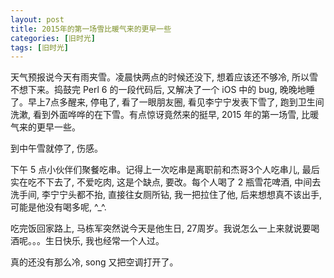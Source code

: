```yaml
---
layout: post
title: 2015年的第一场雪比暖气来的更早一些
categories: [旧时光]
tags: [旧时光]
---
```


天气预报说今天有雨夹雪。凌晨快两点的时候还没下, 想着应该还不够冷, 所以雪不想下来。捣鼓完 Perl 6 的一段代码后, 又解决了一个 iOS 中的 bug, 晚晚地睡了。早上7点多醒来, 停电了, 看了一眼朋友圈, 看见李宁宁发表下雪了, 跑到卫生间洗漱, 看到外面哗哗的在下雪。有点惊讶竟然来的挺早, 2015 年的第一场雪, 比暖气来的更早一些。

到中午雪就停了, 伤感。

下午 5 点小伙伴们聚餐吃串。记得上一次吃串是离职前和杰哥3个人吃串儿, 最后实在吃不下去了, 不爱吃肉, 这是个缺点, 要改。每个人喝了 2 瓶雪花啤酒, 中间去洗手间, 李宁宁头都不抬, 直接往女厕所钻, 我一把拉住了他, 后来想想真不该出手, 可能是他没有喝多呢, ^_^.

吃完饭回家路上, 马栋军突然说今天是他生日, 27周岁。我说怎么一上来就说要喝酒呢。。。生日快乐, 我也经常一个人过。

真的还没有那么冷, song 又把空调打开了。